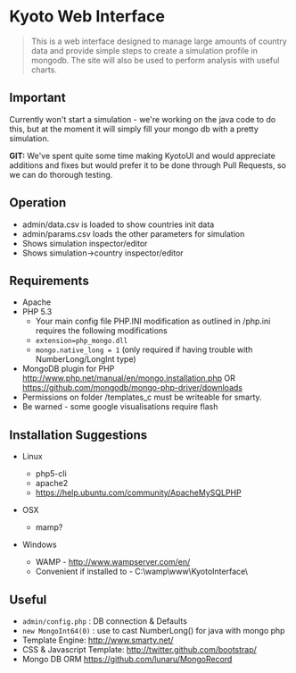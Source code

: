 # Kyoto Web Interface #

> This is a web interface designed to manage large amounts of country data and provide simple steps to create a simulation profile in mongodb. The site will also be used to perform analysis with useful charts.

## Important ##
Currently won't start a simulation - we're working on the java code to do this, but at the moment it will simply fill your mongo db with a pretty simulation.

**GIT:** We've spent quite some time making KyotoUI and would appreciate additions and fixes but would prefer it to be done through Pull Requests, so we can do thorough testing.


## Operation ##

- admin/data.csv is loaded to show countries init data
- admin/params.csv loads the other parameters for simulation
- Shows simulation inspector/editor
- Shows simulation->country inspector/editor

## Requirements ##

- Apache
- PHP 5.3
	- Your main config file PHP.INI modification as outlined in /php.ini requires the following modifications
	- `extension=php_mongo.dll`
	- `mongo.native_long = 1`  (only required if having trouble with NumberLong/LongInt type)
- MongoDB plugin for PHP http://www.php.net/manual/en/mongo.installation.php OR https://github.com/mongodb/mongo-php-driver/downloads
- Permissions on folder /templates_c must be writeable for smarty.
- Be warned - some google visualisations require flash


## Installation Suggestions ##

- Linux
	- php5-cli
	- apache2
	- https://help.ubuntu.com/community/ApacheMySQLPHP

- OSX
	- mamp?


- Windows
	- WAMP - http://www.wampserver.com/en/
	- Convenient if installed to - C:\wamp\www\KyotoInterface\


## Useful ##

- `admin/config.php` : DB connection & Defaults
- `new MongoInt64(0)` : use to cast NumberLong() for java with mongo php
- Template Engine: http://www.smarty.net/
- CSS & Javascript Template: http://twitter.github.com/bootstrap/
- Mongo DB ORM https://github.com/lunaru/MongoRecord